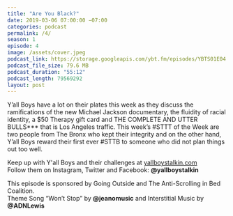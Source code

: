 ```yaml
---
title: "Are You Black?"
date: 2019-03-06 07:00:00 −07:00
categories: podcast
permalink: /4/
season: 1
episode: 4
image: /assets/cover.jpeg
podcast_link: https://storage.googleapis.com/ybt.fm/episodes/YBTS01E04.mp3
podcast_file_size: 79.6 MB
podcast_duration: "55:12"
podcast_length: 79569292
layout: post
---
```


Y’all Boys have a lot on their plates this week as they discuss the ramifications of the new Michael Jackson documentary, the fluidity of racial identity, a $50 Therapy gift card and THE COMPLETE AND UTTER BULLS*** that is Los Angeles traffic. This week’s #STTT of the Week are two people from The Bronx who kept their integrity and on the other hand, Y’all Boys reward their first ever #STTB to someone who did not plan things out too well.

Keep up with Y'all Boys and their challenges at [yallboystalkin.com](https://yallboystalkin.com)
<br>Follow them on Instagram, Twitter and Facebook: **@yallboystalkin**

This episode is sponsored by Going Outside and The Anti-Scrolling in Bed Coalition.
<br>Theme Song “Won’t Stop” by **@jeanomusic** and Interstitial Music by **@ADNLewis**